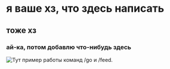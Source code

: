 # я ваше хз, что здесь написать
## тоже хз
### ай-ка, потом добавлю что-нибудь здесь
![Тут пример работы команд /go и /feed.](https://ibb.co/xmmHvpf)
